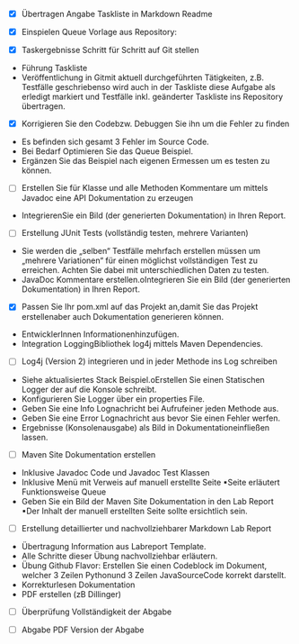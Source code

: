 - [x] Übertragen Angabe Taskliste in Markdown Readme 

- [x] Einspielen  Queue Vorlage aus Repository: 

- [x] Taskergebnisse Schritt für Schritt auf Git stellen
- Führung Taskliste 
- Veröffentlichung  in  Gitmit  aktuell  durchgeführten  Tätigkeiten,  z.B.  Testfälle geschriebenso wird auch in der Taskliste diese Aufgabe als erledigt markiert und Testfälle inkl. geänderter Taskliste ins Repository übertragen.

- [x] Korrigieren Sie den Codebzw. Debuggen Sie ihn um die Fehler zu finden
- Es befinden sich gesamt 3 Fehler im Source Code.
- Bei Bedarf Optimieren Sie das Queue Beispiel.
- Ergänzen Sie das Beispiel nach eigenen Ermessen um es testen zu können.

- [ ] Erstellen  Sie  für  Klasse  und  alle  Methoden  Kommentare  um  mittels  Javadoc  eine  API Dokumentation zu erzeugen
- IntegrierenSie ein Bild (der generierten Dokumentation) in Ihren Report.


- [ ] Erstellung JUnit Tests (vollständig testen, mehrere Varianten)
- Sie   werden die „selben“ Testfälle   mehrfach   erstellen   müssen   um „mehrere Variationen“ für einen möglichst vollständigen  Test zu  erreichen. Achten  Sie dabei mit unterschiedlichen Daten zu testen.
- JavaDoc Kommentare erstellen.oIntegrieren Sie ein Bild (der generierten Dokumentation) in Ihren Report.

- [x] Passen  Sie  Ihr  pom.xml  auf  das  Projekt  an,damit Sie  das  Projekt erstellenaber  auch Dokumentation generieren können.
- EntwicklerInnen Informationenhinzufügen.
- Integration LoggingBibliothek log4j mittels Maven Dependencies.

- [ ] Log4j (Version 2) integrieren und in jeder Methode ins Log schreiben
- Siehe aktualisiertes Stack Beispiel.oErstellen Sie einen Statischen Logger der auf die Konsole schreibt.
- Konfigurieren Sie Logger über ein properties File.
- Geben Sie eine Info Lognachricht bei Aufrufeiner jeden Methode aus.
- Geben Sie eine Error Lognachricht aus bevor Sie einen Fehler werfen.
- Ergebnisse (Konsolenausgabe) als Bild in Dokumentationeinfließen lassen.

- [ ] Maven Site Dokumentation erstellen
 - Inklusive Javadoc Code und Javadoc Test Klassen
 - Inklusive Menü mit Verweis auf manuell erstellte Seite
 ▪Seite erläutert Funktionsweise Queue
 - Geben Sie ein Bild der Maven Site Dokumentation in den Lab Report
 ▪Der Inhalt der manuell erstellten Seite sollte ersichtlich sein.

- [ ] Erstellung detaillierter und nachvollziehbarer Markdown Lab Report
- Übertragung Information aus Labreport Template.
- Alle Schritte dieser Übung nachvollziehbar erläutern.
- Übung  Github  Flavor: Erstellen  Sie  einen  Codeblock  im  Dokument,  welcher  3 Zeilen Pythonund 3 Zeilen JavaSourceCode korrekt darstellt.
- Korrekturlesen Dokumentation
- PDF erstellen (zB Dillinger)

- [ ] Überprüfung Vollständigkeit der Abgabe

- [ ] Abgabe PDF Version der Abgabe

